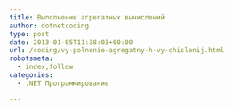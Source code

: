 ```yaml
---
title: Выполнение агрегатных вычислений
author: dotnetcoding
type: post
date: 2013-01-05T11:38:03+00:00
url: /coding/vy-polnenie-agregatny-h-vy-chislenij.html
robotsmeta:
  - index,follow
categories:
  - .NET Программирование

---
```

